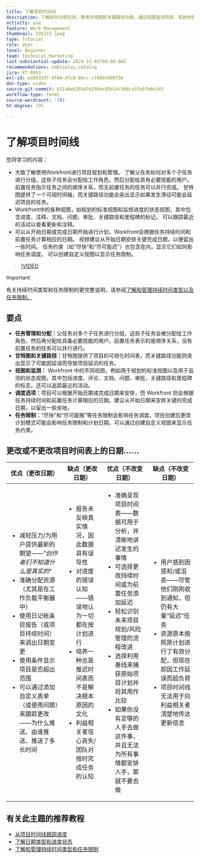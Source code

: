 ```yaml
---
title: 了解项目时间线
description: 了解如何分配任务、使用甘特图和关键路径功能、通过视图监测项目、有效地安排任务以及通过应用约束来实现最佳的项目规划。
activity: use
feature: Work Management
thumbnail: 335213.jpeg
type: Tutorial
role: User
level: Beginner
team: Technical Marketing
last-substantial-update: 2024-11-01T00:00:00Z
recommendations: noDisplay,catalog
jira: KT-8953
exl-id: ba993197-9f84-4fc0-86cc-cf849c889f56
doc-type: video
source-git-commit: b31a0e6255d7e298ac95b14c308ca3fa5fb8e1d3
workflow-type: tm+mt
source-wordcount: '701'
ht-degree: 73%

---
```


# 了解项目时间线

您将学习的内容：

* 大致了解使用Workfront进行项目规划和管理。 了解父任务如何对多个子任务进行分组，这些子任务会分配给工作角色，然后分配给具有必要技能的用户。 前置任务指示任务之间的顺序关系，而无前置任务的任务可以并行完成。 甘特图提供了一个可视时间轴，而关键路径功能会突出显示如果发生滑动可能会延迟项目的任务。
* Workfront中的各种视图，如规划的标准视图和监控进度的状态视图，其中包含进度、注释、文档、问题、审批、关键路径和里程碑的标记。 可以跟踪最近的活动以查看更新和注释。
* 可以从开始日期或完成日期开始进行计划，Workfront会根据任务持续时间和前置任务计算相应的日期。 视频建议从开始日期安排关键完成日期，以便留出一些时间。 任务约束（如“尽快”和“尽可能迟”）也包含在内，显示它们如何影响任务调度。 可以创建自定义视图以显示任务限制。

>[!VIDEO](https://video.tv.adobe.com/v/335213/?quality=12&learn=on&enablevpops)

>[!IMPORTANT]
>
>有关持续时间类型和任务限制的更完整说明，请参阅[了解和管理持续时间类型以及任务限制。](/help/manage-work/intermediate-projects/understand-and-manage-duration-types-and-task-constraints.md)

## 要点

* **任务管理和分配：**&#x200B;父任务对多个子任务进行分组，这些子任务会被分配给工作角色，然后再分配给具备必要技能的用户。前置任务表示的是顺序关系，没有前置任务的任务可以并行进行。&#x200B;
* **甘特图和关键路径：**&#x200B;甘特图提供了项目的可视化时间表，而关键路径功能则突出显示了可能因延误而导致项目延迟的任务。
* **视图和监测：** Workfront 中的不同视图，例如用于规划的标准视图以及用于监测的状态视图，其中包括进度、评论、文档、问题、审批、关键路径和里程碑的标志。还可以追踪最近的活动。
* **调度选项：**&#x200B;项目可以根据开始日期或完成日期来安排，而 Workfront 则会根据任务持续时间和前置任务计算相应的日期。建议从开始日期来安排关键的完成日期，以留出一些余地。
* **任务限制：**“尽快”和“尽可能晚”等任务限制会影响任务调度。项目创建后更改计划模式可能会影响任务限制和计划日期。可以通过创建自定义视图来显示任务约束。


## 更改或不更改项目时间表上的日期……

| 优点（更改日期） | 缺点（更改日期） | 优点（不改变日期） | 缺点（不改变日期） |
|---------------------------|---------------------------|---------------------------|---------------------------|
| <ul><li>减轻压力/为用户提供最新的期望——”_创作者们不知道什么是真实的_“</li><li>准确分配资源（尤其是在工作负载平衡器中）</li><li>使用日记帐条目报告（或项目持续时间）来调出日期变更</li><li>使用条件显示项目是否超出范围</li><li>可以通过添加自定义表单（或使用问题）来跟踪更改——为什么推送、由谁推送、推送了多长时间</li></ul> | <ul></li><li>报告未反映真实情况，因此数据具有误导性</li><li>对进度的错误认知——错误地认为一切都在按计划进行</li><li>培养一种总是推迟时间表而不是解决根本原因的文化</li><li>利益相关者信心丧失/团队对按时完成任务的认知 </li></ul> | <ul></li><li>准确呈现项目时间表——数据可用于分析，并清晰地讲述发生的事情</li><li>可选择更改持续时间或为前置任务添加延迟</li><li>轻松识别未来项目规划/风险管理的流程改进</li><li>选择利用基线来捕获原始项目计划并将其用作比较</li><li>如果你没有足够的人手去做这件事，并且无法为所有事情都安排人手，那就不要去做</li></ul> | <ul></li><li>用户感到困惑和/或沮丧——尽管他们刚刚收到通知，但仍有大量“延迟”任务</li><li>资源原本按照原计划进行了有效分配，但现在却因工作延误而超负荷</li><li>项目时间线无法用于向利益相关者清楚地传达更新信息</li></ul> |


## 有关此主题的推荐教程

* [从项目时间线跟踪进度](/help/manage-work/project-timelines/track-work-progress-from-the-project-timeline.md)
* [了解日期类型和进度状态](/help/manage-work/project-timelines/understand-task-dates-and-progress-status.md)
* [了解和管理持续时间类型和任务限制](/help/manage-work/intermediate-projects/understand-and-manage-duration-types-and-task-constraints.md)

